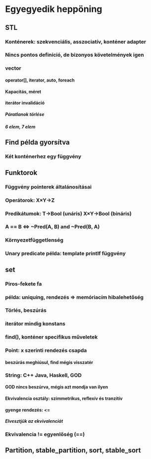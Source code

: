 # Egyegyedik heppöning


## STL
### Konténerek: szekvenciális, asszociatív, konténer adapter
### Nincs pontos definíció, de bizonyos követelmények igen

### vector
#### operator[], iterator, auto, foreach
#### Kapacitás, méret
#### iterátor invalidáció
##### Páratlanok törlése
##### 6 elem, 7 elem

## Find példa gyorsítva
### Két konténerhez egy függvény

## Funktorok
### Függvény pointerek általánosításai

### Operátorok: X×Y->Z
### Predikátumok: T->Bool (unáris) X×Y->Bool (bináris)
### A == B <=> ~Pred(A, B) and ~Pred(B, A)

### Környezetfüggetlenség

### Unary predicate példa: template printIf függvény

## set
### Piros-fekete fa
### példa: uniquing, rendezés => memóriacím hibalehetőség
### Törlés, beszúrás
### iterátor mindig konstans
### find(), konténer specifikus műveletek
### Point: x szerinti rendezés csapda
#### beszúrás meghiúsul, find mégis visszatér
### String: C++ Java, Haskell, GOD
#### GOD nincs beszúrva, mégis azt mondja van ilyen
#### Ekvivalencia osztály: szimmetrikus, reflexív és tranzitív
#### gyenge rendezés: <=
##### Elvesztjük az ekvivalenciát
### Ekvivalencia != egyenlőség (==)

## Partition, stable_partition, sort, stable_sort
